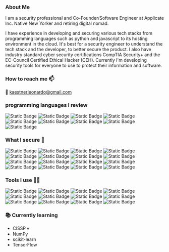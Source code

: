 ### About Me
I am a security professional and Co-Founder/Software Engineer at Applicate Inc. Native New Yorker and retiring digital nomad.

I have experience in developing and securing various tech stacks from programming languages such as python and javascript to its hosting environment in the cloud. It's best for a security engineer to understand the tech stack and the developer, to better secure the product. I also have industry standard cyber security certifications CompTIA Security+ and the EC-Council Certified Ethical Hacker (CEH). Currently I'm developing security tools for everyone to use to protect their information and software.

### How to reach me 📫
📨 [kaestnerleonardo@gmail.com](mailto:kaestnerleonardo@gmail.com)

### programming languages I review
![Static Badge](https://img.shields.io/badge/dart-05599c?style=for-the-badge&logo=dart)
![Static Badge](https://img.shields.io/badge/python-3776AB?style=for-the-badge&logo=python&logoColor=yellow)
![Static Badge](https://img.shields.io/badge/C-005697?style=for-the-badge&logo=c)
![Static Badge](https://img.shields.io/badge/C%2B%2B-6195cc?style=for-the-badge&logo=cplusplus)
![Static Badge](https://img.shields.io/badge/HTML-E34F26?style=for-the-badge&logo=html5&logoColor=white)
![Static Badge](https://img.shields.io/badge/css-1572B6?style=for-the-badge&logo=css3&logoColor=white)
![Static Badge](https://img.shields.io/badge/JavaScript-F7DF1E?style=for-the-badge&logo=javascript&logoColor=black)
![Static Badge](https://img.shields.io/badge/TypeScript-3178C6?style=for-the-badge&logo=typescript&logoColor=white)
![Static Badge](https://img.shields.io/badge/php-777BB4?style=for-the-badge&logo=php&logoColor=white)

### What I secure 🦾
![Static Badge](https://img.shields.io/badge/flutter-00c1f2?style=for-the-badge&logo=flutter)
![Static Badge](https://img.shields.io/badge/React-61DAFB?style=for-the-badge&logo=react&logoColor=black)
![Static Badge](https://img.shields.io/badge/django-003c2a?style=for-the-badge&logo=django)
![Static Badge](https://img.shields.io/badge/node.js-212121?style=for-the-badge&logo=nodedotjs)
![Static Badge](https://img.shields.io/badge/laravel-e83b2d?style=for-the-badge&logo=laravel&logoColor=white)
![Static Badge](https://img.shields.io/badge/postgresql-336791?style=for-the-badge&logo=postgresql&logoColor=white)
![Static Badge](https://img.shields.io/badge/sqlite-003B57?style=for-the-badge&logo=sqlite&logoColor=white)
![Static Badge](https://img.shields.io/badge/mongodb-061621?style=for-the-badge&logo=mongodb)
![Static Badge](https://img.shields.io/badge/docker-007da1?style=for-the-badge&logo=docker&logoColor=white)
![Static Badge](https://img.shields.io/badge/kubernetes-2f69de?style=for-the-badge&logo=kubernetes&logoColor=white)
![Static Badge](https://img.shields.io/badge/terraform-5f3bdd?style=for-the-badge&logo=terraform&logoColor=white)
![Static Badge](https://img.shields.io/badge/firebase-0596de?style=for-the-badge&logo=firebase)
![Static Badge](https://img.shields.io/badge/gcp-e34034?style=for-the-badge&logo=googlecloud&logoColor=white)
![Static Badge](https://img.shields.io/badge/aws-232F3E?style=for-the-badge&logo=amazonaws&logoColor=f79400)
![Static Badge](https://img.shields.io/badge/wordpress-21759b?style=for-the-badge&logo=wordpress&logoColor=white)
![Static Badge](https://img.shields.io/badge/Netlify-00C7B7?style=for-the-badge&logo=netlify&logoColor=white)

### Tools I use 👨‍💻
![Static Badge](https://img.shields.io/badge/Git-F05032?style=for-the-badge&logo=git&logoColor=white)
![Static Badge](https://img.shields.io/badge/GitHub-100000?style=for-the-badge&logo=github&logoColor=white)
![Static Badge](https://img.shields.io/badge/vs%20code-007ACC?style=for-the-badge&logo=visual%20studio%20code&logoColor=white)
![Static Badge](https://img.shields.io/badge/terminal-black?style=for-the-badge&logo=windows%20terminal&logoColor=white)
![Static Badge](https://img.shields.io/badge/wireshark-275f9d?style=for-the-badge&logo=wireshark)
![Static Badge](https://img.shields.io/badge/sonarqube-4797cc?style=for-the-badge&logo=sonarqube&logoColor=white)
![Static Badge](https://img.shields.io/badge/Dependency%20Check-212121?style=for-the-badge&logo=dependencycheck)
![Static Badge](https://img.shields.io/badge/dependabot-0863cf?style=for-the-badge&logo=dependabot)
![Static Badge](https://img.shields.io/badge/ZAP-0457a2?style=for-the-badge&logo=OWASP)
![Static Badge](https://img.shields.io/badge/Adobe%20XD-2d001e?style=for-the-badge&logo=adobexd)
![Static Badge](https://img.shields.io/badge/jira-0052CC?style=for-the-badge&logo=jira&logoColor=white)
![Static Badge](https://img.shields.io/badge/confluence-172B4D?style=for-the-badge&logo=confluence&logoColor=white)

### 📚 Currently learning
- CISSP 💀
- NumPy
- scikit-learn
- TensorFlow
